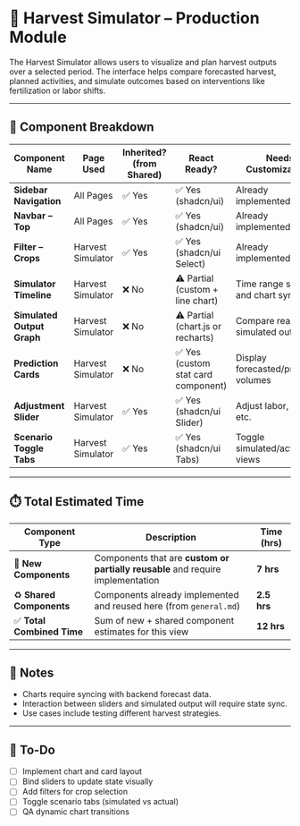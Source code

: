 # 🌾 Harvest Simulator – Production Module

The Harvest Simulator allows users to visualize and plan harvest outputs over a selected period. The interface helps compare forecasted harvest, planned activities, and simulate outcomes based on interventions like fertilization or labor shifts.

---

## 🧩 Component Breakdown

| Component Name             | Page Used         | Inherited? (from Shared) | React Ready?                       | Needs Customization?                 | Est. Time (hrs) | Priority | Status        | End Date |
| -------------------------- | ----------------- | ------------------------ | ---------------------------------- | ------------------------------------ | --------------- | -------- | ------------- | -------- |
| **Sidebar Navigation**     | All Pages         | ✅ Yes                    | ✅ Yes (shadcn/ui)                  | Already implemented                  | —               | High     | ✅ Ready       |          |
| **Navbar – Top**           | All Pages         | ✅ Yes                    | ✅ Yes (shadcn/ui)                  | Already implemented                  | —               | High     | ✅ Ready       |          |
| **Filter – Crops**         | Harvest Simulator | ✅ Yes                    | ✅ Yes (shadcn/ui Select)           | Already implemented                  | —               | High     | ✅ Ready       |          |
| **Simulator Timeline**     | Harvest Simulator | ❌ No                     | ⚠️ Partial (custom + line chart)   | Time range selector and chart sync   | 2.5             | High     | ⬜ Not Started |          |
| **Simulated Output Graph** | Harvest Simulator | ❌ No                     | ⚠️ Partial (chart.js or recharts)  | Compare real vs. simulated output    | 3               | High     | ⬜ Not Started |          |
| **Prediction Cards**       | Harvest Simulator | ❌ No                     | ✅ Yes (custom stat card component) | Display forecasted/predicted volumes | 1.5             | Medium   | ⬜ Not Started |          |
| **Adjustment Slider**      | Harvest Simulator | ✅ Yes                    | ✅ Yes (shadcn/ui Slider)           | Adjust labor, inputs, etc.           | —               | Medium   | ✅ Ready       |          |
| **Scenario Toggle Tabs**   | Harvest Simulator | ✅ Yes                    | ✅ Yes (shadcn/ui Tabs)             | Toggle simulated/actual views        | —               | Medium   | ✅ Ready       |          |

---

## ⏱️ Total Estimated Time

| Component Type            | Description                                                                     | Time (hrs) |
| ------------------------- | ------------------------------------------------------------------------------- | ---------- |
| 🧩 **New Components**     | Components that are **custom or partially reusable** and require implementation | **7 hrs**  |
| ♻️ **Shared Components**  | Components already implemented and reused here (from `general.md`)              | **2.5 hrs**  |
| ✅ **Total Combined Time** | Sum of new + shared component estimates for this view                           | **12 hrs** |

---

## 📘 Notes

* Charts require syncing with backend forecast data.
* Interaction between sliders and simulated output will require state sync.
* Use cases include testing different harvest strategies.

---

## 🧭 To-Do

* [ ] Implement chart and card layout
* [ ] Bind sliders to update state visually
* [ ] Add filters for crop selection
* [ ] Toggle scenario tabs (simulated vs actual)
* [ ] QA dynamic chart transitions
